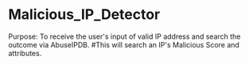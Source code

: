 # Malicious_IP_Detector
Purpose: 
To receive the user's input of valid IP address and search the outcome via AbuseIPDB. #This will search an IP's Malicious Score and attributes.
